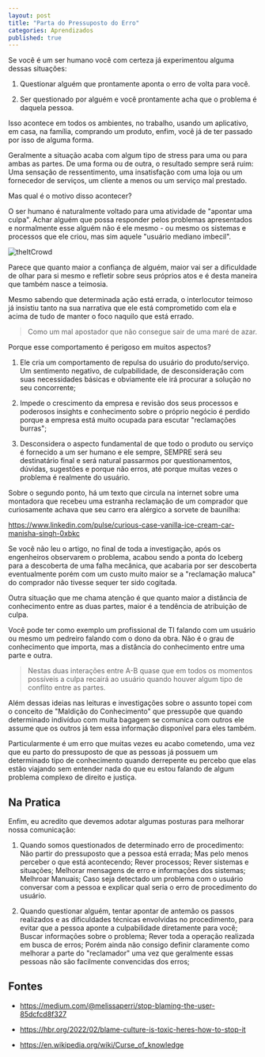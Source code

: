```yaml
---
layout: post
title: "Parta do Pressuposto do Erro"
categories: Aprendizados
published: true
---
```


Se você é um ser humano você com certeza já experimentou alguma dessas situações:

1. Questionar alguém que prontamente aponta o erro de volta para você.  

2. Ser questionado por alguém e você prontamente acha que o problema é daquela pessoa.

Isso acontece em todos os ambientes, no trabalho, usando um aplicativo, em casa, na família, comprando um produto, enfim, você já de ter passado por isso de alguma forma. 

Geralmente a situação acaba com algum tipo de stress para uma ou para ambas as partes. De uma forma ou de outra, o resultado sempre será ruim: Uma sensação de ressentimento, uma insatisfação com uma loja ou um fornecedor de serviços, um cliente a menos ou um serviço mal prestado. 

Mas qual é o motivo disso acontecer? 

O ser humano é naturalmente voltado para uma atividade de "apontar uma culpa". Achar alguém que possa responder pelos problemas apresentados e normalmente esse alguém não é ele mesmo - ou mesmo os sistemas e processos que ele criou, mas sim aquele "usuário mediano imbecil". 

![theItCrowd](https://d12tbd6xzgxi73.cloudfront.net/app/uploads/2023/06/A-person-holding-a-phone-to-his-ear.jpg "Blame the User")

Parece que quanto maior a confiança de alguém, maior vai ser a dificuldade de olhar para si mesmo e refletir sobre seus próprios atos e é desta maneira que também nasce a teimosia. 

Mesmo sabendo que determinada ação está errada, o interlocutor teimoso já insistiu tanto na sua narrativa que ele está comprometido com ela e acima de tudo de manter o foco naquilo que está errado. 

> Como um mal apostador que não consegue sair de uma maré de azar. 

Porque esse comportamento é perigoso em muitos aspectos?

1. Ele cria um comportamento de repulsa do usuário do produto/serviço. Um sentimento negativo, de culpabilidade, de desconsideração com suas necessidades básicas e obviamente ele irá procurar a solução no seu concorrente; 

2. Impede o crescimento da empresa e revisão dos seus processos e poderosos insights e conhecimento sobre o próprio negócio é perdido porque a empresa está muito ocupada para escutar "reclamações burras"; 

3. Desconsidera o aspecto fundamental de que todo o produto ou serviço é fornecido a um ser humano e ele sempre, SEMPRE será seu destinatário final e será natural passarmos por questionamentos, dúvidas, sugestões e porque não erros, até porque muitas vezes o problema é realmente do usuário. 

Sobre o segundo ponto, há um texto que circula na internet sobre uma montadora que recebeu uma estranha reclamação de um comprador que curiosamente achava que seu carro era alérgico a sorvete de baunilha: 

https://www.linkedin.com/pulse/curious-case-vanilla-ice-cream-car-manisha-singh-0xbkc

Se você não leu o artigo, no final de toda a investigação, após os engenheiros observarem o problema, acabou sendo a ponta do Iceberg para a descoberta de uma falha mecânica, que acabaria por ser descoberta eventualmente porém com um custo muito maior se a "reclamação maluca" do comprador não tivesse sequer ter sido cogitada.

Outra situação que me chama atenção é que quanto maior a distância de conhecimento entre as duas partes, maior é a tendência de atribuição de culpa. 

Você pode ter como exemplo um profissional de TI falando com um usuário ou mesmo um pedreiro falando com o dono da obra. Não é o grau de conhecimento que importa, mas a distância do conhecimento entre uma parte e outra. 

> Nestas duas interações entre A-B quase que em todos os momentos possíveis a culpa recairá ao usuário quando houver algum tipo de conflito entre as partes. 

Além dessas ideias nas leituras e investigações sobre o assunto topei com o conceito de "Maldição do Conhecimento" que pressupõe que quando determinado indivíduo com muita bagagem se comunica com outros ele assume que os outros já tem essa informação disponível para eles também. 

Particularmente é um erro que muitas vezes eu acabo cometendo, uma vez que eu parto do pressuposto de que as pessoas já possuem um determinado tipo de conhecimento quando derrepente eu percebo que elas estão viajando sem entender nada do que eu estou falando de algum problema complexo de direito e justiça.

## Na Pratica 
Enfim, eu acredito que devemos adotar algumas posturas para melhorar nossa comunicação: 

1. Quando somos questionados de determinado erro de procedimento: Não partir do pressuposto que a pessoa está errada; Mas pelo menos perceber o que está acontecendo; Rever processos; Rever sistemas e situações; Melhorar mensagens de erro e informações dos sistemas; Melhroar Manuais; Caso seja detectado um problema com o usuário conversar com a pessoa e explicar qual seria o erro de procedimento do usuário.  

2. Quando questionar alguém, tentar apontar de antemão os passos realizados e as dificuldades técnicas envolvidas no procedimento, para evitar que a pessoa aponte a culpabilidade diretamente para você; Buscar informações sobre o problema; Rever toda a operação realizada em busca de erros; Porém ainda não consigo definir claramente como melhorar a parte do "reclamador" uma vez que geralmente essas pessoas não são facilmente convencidas dos erros; 

## Fontes 

- https://medium.com/@melissaperri/stop-blaming-the-user-85dcfcd8f327

- https://hbr.org/2022/02/blame-culture-is-toxic-heres-how-to-stop-it

- https://en.wikipedia.org/wiki/Curse_of_knowledge